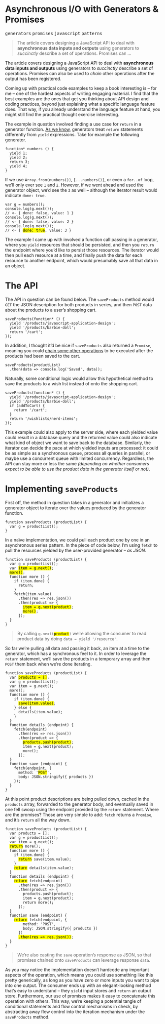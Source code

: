 <h1>Asynchronous I/O with Generators &amp; Promises</h1>

<p><kbd>generators</kbd> <kbd>promises</kbd> <kbd>javascript</kbd> <kbd>patterns</kbd></p>

<blockquote><p>The article covers designing a JavaScript API to deal with <strong>asynchronous data inputs and outputs</strong> using generators to <em>succinctly</em> describe a set of operations. Promises can &#x2026;</p></blockquote>

<div><p>The article covers designing a JavaScript API to deal with <strong>asynchronous data inputs and outputs</strong> using generators to <em>succinctly</em> describe a set of operations. Promises can also be used to <em>chain</em> other operations after the output has been registered.</p></div>

<div></div>

<div><p>Coming up with practical code examples to keep a book interesting is &#x2013; for me &#x2013; one of the hardest aspects of writing engaging material. I find that the best examples are the ones that get you thinking about API design and coding practices, beyond just explaining what a specific language feature does. That way, if you already understand the language feature at hand, you might still find the practical thought exercise interesting.</p> <p>The example in question involved finding a use case for <code class="md-code md-code-inline">return</code> in a generator function. <a href="https://ponyfoo.com/articles/es6-generators-in-depth" aria-label="ES6 Generators in Depth on Pony Foo">As we know</a>, generators treat <code class="md-code md-code-inline">return</code> statements differently from <code class="md-code md-code-inline">yield</code> expressions. Take for example the following generator.</p> <pre class="md-code-block"><code class="md-code md-lang-javascript"><span class="md-code-function"><span class="md-code-keyword">function</span>* <span class="md-code-title">numbers</span> <span class="md-code-params">()</span> </span>{
  <span class="md-code-keyword">yield</span> <span class="md-code-number">1</span>;
  <span class="md-code-keyword">yield</span> <span class="md-code-number">2</span>;
  <span class="md-code-keyword">return</span> <span class="md-code-number">3</span>;
  <span class="md-code-keyword">yield</span> <span class="md-code-number">4</span>;
}
</code></pre> <p>If we use <code class="md-code md-code-inline">Array.from(numbers())</code>, <code class="md-code md-code-inline">[...numbers()]</code>, or even a <code class="md-code md-code-inline">for..of</code> loop, we&#x2019;ll only ever see <code class="md-code md-code-inline">1</code> and <code class="md-code md-code-inline">2</code>. However, if we went ahead and used the generator object, we&#x2019;d see the <code class="md-code md-code-inline">3</code> as well &#x2013; although the iterator result would indicate <code class="md-code md-code-inline">done: true</code>.</p> <pre class="md-code-block"><code class="md-code md-lang-javascript"><span class="md-code-keyword">var</span> g = numbers();
<span class="md-code-built_in">console</span>.log(g.next());
<span class="md-code-comment">// &lt;- { done: false, value: 1 }</span>
<span class="md-code-built_in">console</span>.log(g.next());
<span class="md-code-comment">// &lt;- { done: false, value: 2 }</span>
<span class="md-code-built_in">console</span>.log(g.next());
<span class="md-code-comment">// &lt;- { <mark class="md-mark md-code-mark">done: true</mark>, value: 3 }</span>
</code></pre> <p>The example I came up with involved a function call passing in a generator, where you <code class="md-code md-code-inline">yield</code> resources that should be persisted, and then you <code class="md-code md-code-inline">return</code> the endpoint where you&#x2019;d like to persist those resources. The iterator would then pull each resource at a time, and finally push the data for each resource to another endpoint, which would presumably save all that data in an object.</p></div>

<div><h1 id="the-api">The API</h1> <p>The API in question can be found below. The <code class="md-code md-code-inline">saveProducts</code> method would <code class="md-code md-code-inline">GET</code> the JSON description for both products in series, and then <code class="md-code md-code-inline">POST</code> data about the products to a user&#x2019;s shopping cart.</p> <pre class="md-code-block"><code class="md-code md-lang-javascript">saveProducts(<span class="md-code-function"><span class="md-code-keyword">function</span>* <span class="md-code-params">()</span> </span>{
  <span class="md-code-keyword">yield</span> <span class="md-code-string">&apos;/products/javascript-application-design&apos;</span>;
  <span class="md-code-keyword">yield</span> <span class="md-code-string">&apos;/products/barbie-doll&apos;</span>;
  <span class="md-code-keyword">return</span> <span class="md-code-string">&apos;/cart&apos;</span>;
});
</code></pre> <p>In addition, I thought it&#x2019;d be nice if <code class="md-code md-code-inline">saveProducts</code> also returned a <code class="md-code md-code-inline">Promise</code>, meaning you could <a href="https://ponyfoo.com/articles/es6-promises-in-depth" aria-label="ES6 Promises in Depth on Pony Foo">chain some other operations</a> to be executed after the products had been saved to the cart.</p> <pre class="md-code-block"><code class="md-code md-lang-javascript">saveProducts(productList)
  .then(data =&gt; <span class="md-code-built_in">console</span>.log(<span class="md-code-string">&apos;Saved&apos;</span>, data));
</code></pre> <p>Naturally, some conditional logic would allow this hypothetical method to save the products to a wish list instead of onto the shopping cart.</p> <pre class="md-code-block"><code class="md-code md-lang-javascript">saveProducts(<span class="md-code-function"><span class="md-code-keyword">function</span>* <span class="md-code-params">()</span> </span>{
  <span class="md-code-keyword">yield</span> <span class="md-code-string">&apos;/products/javascript-application-design&apos;</span>;
  <span class="md-code-keyword">yield</span> <span class="md-code-string">&apos;/products/barbie-doll&apos;</span>;
  <span class="md-code-keyword">if</span> (addToCart) {
    <span class="md-code-keyword">return</span> <span class="md-code-string">&apos;/cart&apos;</span>;
  }
  <span class="md-code-keyword">return</span> <span class="md-code-string">&apos;/wishlists/nerd-items&apos;</span>;
});
</code></pre> <p>This example could also apply to the server side, where each yielded value could result in a database query and the returned value could also indicate what kind of object we want to save back to the database. Similarly, the iterator can decide the pace at which yielded inputs are processed: it could be as simple as a synchronous queue, process all queries in parallel, or maybe use a concurrent queue with limited concurrency. Regardless, the API can stay more or less the same <em>(depending on whether consumers expect to be able to use the product data in the generator itself or not)</em>.</p> <h1 id="implementing-saveproducts">Implementing <code class="md-code md-code-inline">saveProducts</code></h1> <p>First off, the method in question takes in a generator and initializes a generator object to iterate over the values produced by the generator function.</p> <pre class="md-code-block"><code class="md-code md-lang-javascript"><span class="md-code-function"><span class="md-code-keyword">function</span> <span class="md-code-title">saveProducts</span> <span class="md-code-params">(productList)</span> </span>{
  <span class="md-code-keyword">var</span> g = productList();
}
</code></pre> <p>In a na&#xEF;ve implementation, we could pull each product one by one in an asynchronous series pattern. In the piece of code below, I&#x2019;m using <code class="md-code md-code-inline">fetch</code> to pull the resources yielded by the user-provided generator <em>&#x2013; as JSON</em>.</p> <pre class="md-code-block"><code class="md-code md-lang-javascript"><span class="md-code-function"><span class="md-code-keyword">function</span> <span class="md-code-title">saveProducts</span> <span class="md-code-params">(productList)</span> </span>{
  <span class="md-code-keyword">var</span> g = productList();
  <span class="md-code-keyword">var</span> <mark class="md-mark md-code-mark">item = g.next()</mark>;
  <mark class="md-mark md-code-mark">more()</mark>;
  <span class="md-code-function"><span class="md-code-keyword">function</span> <span class="md-code-title">more</span> <span class="md-code-params">()</span> </span>{
    <span class="md-code-keyword">if</span> (item.done) {
      <span class="md-code-keyword">return</span>;
    }
    fetch(item.value)
      .then(res =&gt; res.json())
      .then(product =&gt; {
        <mark class="md-mark md-code-mark">item = g.next(product)</mark>;
        <mark class="md-mark md-code-mark">more()</mark>;
      });
  }
}
</code></pre> <blockquote> <p>By calling <code class="md-code md-code-inline">g.next(<mark class="md-mark md-code-mark">product</mark>)</code> we&#x2019;re allowing the consumer to read product data by doing <code class="md-code md-code-inline">data = yield &apos;/resource&apos;</code>.</p> </blockquote> <p>So far we&#x2019;re pulling all data and passing it back, an item at a time to the generator, which has a synchronous feel to it. In order to leverage the <code class="md-code md-code-inline">return</code> statement, we&#x2019;ll save the products in a temporary array and then <code class="md-code md-code-inline">POST</code> them back when we&#x2019;re done iterating.</p> <pre class="md-code-block"><code class="md-code md-lang-javascript"><span class="md-code-function"><span class="md-code-keyword">function</span> <span class="md-code-title">saveProducts</span> <span class="md-code-params">(productList)</span> </span>{
  <span class="md-code-keyword">var</span> <mark class="md-mark md-code-mark">products = []</mark>;
  <span class="md-code-keyword">var</span> g = productList();
  <span class="md-code-keyword">var</span> item = g.next();
  more();
  <span class="md-code-function"><span class="md-code-keyword">function</span> <span class="md-code-title">more</span> <span class="md-code-params">()</span> </span>{
    <span class="md-code-keyword">if</span> (item.done) {
      <mark class="md-mark md-code-mark">save(item.value)</mark>;
    } <span class="md-code-keyword">else</span> {
      details(item.value);
    }
  }
  <span class="md-code-function"><span class="md-code-keyword">function</span> <span class="md-code-title">details</span> <span class="md-code-params">(endpoint)</span> </span>{
    fetch(endpoint)
      .then(res =&gt; res.json())
      .then(product =&gt; {
        <mark class="md-mark md-code-mark">products.push(product)</mark>;
        item = g.next(product);
        more();
      });
  }
  <span class="md-code-function"><span class="md-code-keyword">function</span> <span class="md-code-title">save</span> <span class="md-code-params">(endpoint)</span> </span>{
    fetch(endpoint, {
      method: <span class="md-code-string">&apos;<mark class="md-mark md-code-mark">POST</mark>&apos;</span>,
      body: <span class="md-code-built_in">JSON</span>.stringify({ products })
    });
  }
}
</code></pre> <p>At this point product descriptions are being pulled down, cached in the <code class="md-code md-code-inline">products</code> array, forwarded to the generator body, and eventually saved in one fell swoop using the endpoint provided by the <code class="md-code md-code-inline">return</code> statement. Where are the promises? Those are very simple to add: <code class="md-code md-code-inline">fetch</code> returns a <code class="md-code md-code-inline">Promise</code>, and it&#x2019;s <code class="md-code md-code-inline">return</code> all the way down.</p> <pre class="md-code-block"><code class="md-code md-lang-javascript"><span class="md-code-function"><span class="md-code-keyword">function</span> <span class="md-code-title">saveProducts</span> <span class="md-code-params">(productList)</span> </span>{
  <span class="md-code-keyword">var</span> products = [];
  <span class="md-code-keyword">var</span> g = productList();
  <span class="md-code-keyword">var</span> item = g.next();
  <mark class="md-mark md-code-mark">return</mark> more();
  <span class="md-code-function"><span class="md-code-keyword">function</span> <span class="md-code-title">more</span> <span class="md-code-params">()</span> </span>{
    <span class="md-code-keyword">if</span> (item.done) {
      <mark class="md-mark md-code-mark">return</mark> save(item.value);
    }
    <mark class="md-mark md-code-mark">return</mark> details(item.value);
  }
  <span class="md-code-function"><span class="md-code-keyword">function</span> <span class="md-code-title">details</span> <span class="md-code-params">(endpoint)</span> </span>{
    <mark class="md-mark md-code-mark">return</mark> fetch(endpoint)
      .then(res =&gt; res.json())
      .then(product =&gt; {
        products.push(product);
        item = g.next(product);
        <span class="md-code-keyword">return</span> more();
      });
  }
  <span class="md-code-function"><span class="md-code-keyword">function</span> <span class="md-code-title">save</span> <span class="md-code-params">(endpoint)</span> </span>{
    <mark class="md-mark md-code-mark">return</mark> fetch(endpoint, {
        method: <span class="md-code-string">&apos;POST&apos;</span>,
        body: <span class="md-code-built_in">JSON</span>.stringify({ products })
      })
      <mark class="md-mark md-code-mark">.then(res =&gt; res.json())</mark>;
  }
}
</code></pre> <blockquote> <p>We&#x2019;re also casting the <code class="md-code md-code-inline">save</code> operation&#x2019;s response as JSON, so that promises chained onto <code class="md-code md-code-inline">saveProducts</code> can leverage response <code class="md-code md-code-inline">data</code>.</p> </blockquote> <p>As you may notice the implementation doesn&#x2019;t hardcode any important aspects of the operation, which means you could use something like this pretty generically, as long as you have zero or more inputs you want to pipe into one output. The consumer ends up with an elegant-looking method that&#x2019;s easy to understand &#x2013; they <code class="md-code md-code-inline">yield</code> input stores and <code class="md-code md-code-inline">return</code> an output store. Furthermore, our use of promises makes it easy to concatenate this operation with others. This way, we&#x2019;re keeping a potential tangle of conditional statements and flow control mechanisms in check, by abstracting away flow control into the iteration mechanism under the <code class="md-code md-code-inline">saveProducts</code> method.</p></div>
